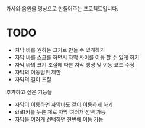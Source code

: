 가사와 음원을 영상으로 만들어주는 프로젝트입니다.

# TODO

- 자막 바를 원하는 크기로 만들 수 있게하기
- 자막 바를 스크롤 하면서 자막 사이를 이동 할 수 있게 하기
- 자막 바의 크기 조절에 따른 자막 생성 및 이동 코드 수정
- 자막의 이동범위 제한
- 자막의 길이 조절

추가하고 싶은 기능들

- 자막이 이동하면 자막바도 같이 이동하게 하기
- shift키를 누른 채로 자막 여러개 선택 가능
- 자막을 여러개 선택하면 한번에 이동 가능

